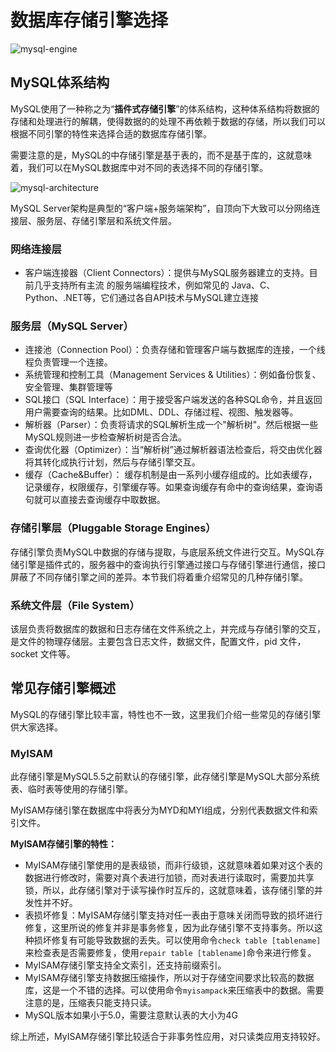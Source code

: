 # 数据库存储引擎选择

![mysql-engine](https://tva1.sinaimg.cn/large/008i3skNgy1grrexlqqpbj308h04l0sl.jpg)

## MySQL体系结构

MySQL使用了一种称之为“**插件式存储引擎**”的体系结构，这种体系结构将数据的存储和处理进行的解耦，使得数据的的处理不再依赖于数据的存储，所以我们可以根据不同引擎的特性来选择合适的数据库存储引擎。

需要注意的是，MySQL的中存储引擎是基于表的，而不是基于库的，这就意味着，我们可以在MySQL数据库中对不同的表选择不同的存储引擎。

![mysql-architecture](https://tva1.sinaimg.cn/large/008i3skNgy1grrfejpi3yj30kc0ghdgv.jpg)

MySQL Server架构是典型的“客户端+服务端架构”，自顶向下大致可以分网络连接层、服务层、存储引擎层和系统文件层。

### 网络连接层
* 客户端连接器（Client Connectors）：提供与MySQL服务器建立的支持。目前几乎支持所有主流 的服务端编程技术，例如常见的 Java、C、Python、.NET等，它们通过各自API技术与MySQL建立连接

### 服务层（MySQL Server）
* 连接池（Connection Pool）：负责存储和管理客户端与数据库的连接，一个线程负责管理一个连接。
* 系统管理和控制工具（Management Services & Utilities）：例如备份恢复、安全管理、集群管理等
* SQL接口（SQL Interface）：用于接受客户端发送的各种SQL命令，并且返回用户需要查询的结果。比如DML、DDL、存储过程、视图、触发器等。
* 解析器（Parser）：负责将请求的SQL解析生成一个"解析树"。然后根据一些MySQL规则进一步检查解析树是否合法。
* 查询优化器（Optimizer）：当“解析树”通过解析器语法检查后，将交由优化器将其转化成执行计划，然后与存储引擎交互。
* 缓存（Cache&Buffer）： 缓存机制是由一系列小缓存组成的。比如表缓存，记录缓存，权限缓存，引擎缓存等。如果查询缓存有命中的查询结果，查询语句就可以直接去查询缓存中取数据。

### 存储引擎层（Pluggable Storage Engines）
存储引擎负责MySQL中数据的存储与提取，与底层系统文件进行交互。MySQL存储引擎是插件式的，服务器中的查询执行引擎通过接口与存储引擎进行通信，接口屏蔽了不同存储引擎之间的差异。本节我们将着重介绍常见的几种存储引擎。

### 系统文件层（File System）
该层负责将数据库的数据和日志存储在文件系统之上，并完成与存储引擎的交互，是文件的物理存储层。主要包含日志文件，数据文件，配置文件，pid 文件，socket 文件等。

## 常见存储引擎概述
MySQL的存储引擎比较丰富，特性也不一致，这里我们介绍一些常见的存储引擎供大家选择。

### MyISAM

此存储引擎是MySQL5.5之前默认的存储引擎，此存储引擎是MySQL大部分系统表、临时表等使用的存储引擎。

MyISAM存储引擎在数据库中将表分为MYD和MYI组成，分别代表数据文件和索引文件。

**MyISAM存储引擎的特性：**
* MyISAM存储引擎使用的是表级锁，而非行级锁，这就意味着如果对这个表的数据进行修改时，需要对真个表进行加锁，而对表进行读取时，需要加共享锁，所以，此存储引擎对于读写操作时互斥的，这就意味着，该存储引擎的并发性并不好。
* 表损坏修复：MyISAM存储引擎支持对任一表由于意味关闭而导致的损坏进行修复，这里所说的修复并非是事务修复，因为此存储引擎不支持事务。所以这种损坏修复有可能导致数据的丢失。可以使用命令`check table [tablename]`来检查表是否需要修复，使用`repair table [tablename]`命令来进行修复。
* MyISAM存储引擎支持全文索引，还支持前缀索引。
* MyISAM存储引擎支持数据压缩操作，所以对于存储空间要求比较高的数据库，这是一个不错的选择。可以使用命令`myisampack`来压缩表中的数据。需要注意的是，压缩表只能支持只读。
* MySQL版本如果小于5.0，需要注意默认表的大小为4G

综上所述，MyISAM存储引擎比较适合于非事务性应用，对只读类应用支持较好。
